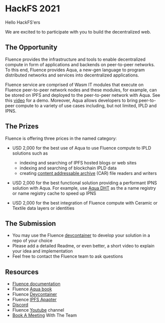 # HackFS 2021

Hello HackFS'ers

We are excited to to participate with you to build the decentralized web.


## The Opportunity

Fluence provides the infrastructure and tools to enable decentralized compute in form of applications and backends on peer-to-peer networks. To this end, Fluence provides Aqua, a new-gen language to program distributed networks and services into decentralized applications.

Fluence service are comprised of Wasm IT modules that execute on Fluence peer-to-peer network nodes and these modules, for example, can be stored on IPFS and deployed to the peer-to-peer network with Aqua. See this [video](https://www.youtube.com/watch?v=8FpZOjTVYiA) for a demo. Moreover, Aqua allows developers to bring peer-to-peer compute to a variety of use cases including, but not limited, IPLD and IPNS.


## The Prizes

Fluence is offering three prices in the named category:

* USD 2,000 for the best use of Aqua to use Fluence compute to IPLD solutions such as 
    * indexing and searching of IPFS hosted blogs or web sites
    * indexing and searching of blockchain IPLD data
    * creating [content addressable archive](https://ipld.io/specs/transport/) (CAR) file readers and writers

* USD 2,000 for the best functional solution providing a performant IPNS solution with Aqua. For example, use [Aqua DHT](https://github.com/fluencelabs/aqua-dht) as the a name registry or name registry cache to speed up IPNS

* USD 2,000 for the best integration of Fluence compute with Ceramic or Textile data layers or identities


## The Submission

* You may use the Fluence [devcontainer](https://github.com/fluencelabs/devcontainer) to develop your solution in a repo of your choice
* Please add a detailed Readme, or even better, a short video to explain your idea and implementation
* Feel free to contact the Fluence team to ask questions

## Resources

* [Fluence documentation](https://doc.fluence.dev/docs/)
* Fluence [Aqua book](https://doc.fluence.dev/aqua-book/)
* Fluence [Devcontainer](https://github.com/fluencelabs/devcontainer)
* Fluence [IPFS Apapter](https://github.com/fluencelabs/ipfs-adapter)
* [Discord](https://discord.gg/mhfSK7tUjE)
* Fluence [Youtube](https://www.youtube.com/channel/UC3b5eFyKRFlEMwSJ1BTjpbw) channel
* [Book A Meeting](https://calendly.com/fluencehack/) With The Team
